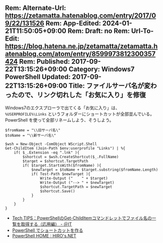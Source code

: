 Rem: Alternate-Url: https://zetamatta.hatenablog.com/entry/2017/09/22/131526
Rem: App-Edited: 2024-01-21T11:50:05+09:00
Rem: Draft: no
Rem: Url-To-Edit: https://blog.hatena.ne.jp/zetamatta/zetamatta.hatenablog.com/atom/entry/8599973812300357424
Rem: Published: 2017-09-22T13:15:26+09:00
Category: Windows7 PowerShell
Updated: 2017-09-22T13:15:26+09:00
Title: ファイルサーバ名が変わったので、リンク切れした「お気に入り」を修復
---
Windows7のエクスプローラで出てくる「お気に入り」は、`%USERPROFILE%\Links` というフォルダーにショートカットが全部並んでいる。
PowerShell を使って全部リネームしよう、そうしよう。

```
$fromName = "\\旧サーバ名\"
$toName = "\\新サーバ名\"

$wsh = New-Object -ComObject WScript.Shell
Get-ChildItem (Join-Path $env:userprofile "Links") | %{
    if( $_.Extension -eq ".lnk" ){
        $shortcut = $wsh.CreateShortcut($_.FullName)
        $target = $shortcut.TargetPath
        if( $target.StartsWith($fromName) ){
            $newTarget = $toName + $target.substring($fromName.Length)
            if( Test-Path $newTarget ){
                Write-Output ("    " + $target)
                Write-Output ("--> " + $newTarget)
                $shortcut.TargetPath = $newTarget
                $shortcut.Save()
            }
        }
    }
}
```

* [Tech TIPS：PowerShellのGet-ChildItemコマンドレットでファイル名の一覧を取得する（応用編） - ＠IT](http://www.atmarkit.co.jp/ait/articles/0808/29/news131.html)
* [PowerShell でショートカットを作る](http://www.vwnet.jp/Windows/PowerShell/CreateShortcutByPowerShell.htm)
* [PowerShell HOME : HIRO's.NET](http://hiros-dot.net/PowerShell/index.htm)
